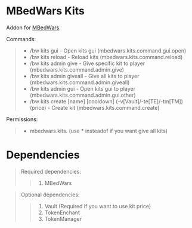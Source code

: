 # MBedWars Kits
Addon for [MBedWars](https://www.spigotmc.org/resources/%E2%AD%95-marcelys-bedwars-%E2%AD%95-4-0-%E2%AD%90-supports-1-7-1-16-%E2%AD%90-accepts-qiwi-psc-sofort-and-more.13622/).

Commands:

> * /bw kits gui - Open kits gui (mbedwars.kits.command.gui.open)
> * /bw kits reload - Reload kits (mbedwars.kits.command.reload)
> * /bw kits admin give <kit-name> <player-name> - Give specific kit to player (mbedwars.kits.command.admin.give)
> * /bw kits admin giveall <player-name> - Give all kits to player (mbedwars.kits.command.admin.giveall)
> * /bw kits admin gui <player-name> - Open kits gui to player (mbedwars.kits.command.admin.gui.other)
> * /bw kits create [name] [cooldown] (-v[Vault]/-te[TE]/-tm[TM]) (price) - Create kit (mbedwars.kits.command.create)
    
Permissions:
> * mbedwars.kits.<kit-name> (use * insteadof <kit-name> if you want give all kits)

# Dependencies

> Required dependencies:
> > 1. MBedWars

> Optional dependencies:
> > 1. Vault (Required if you want to use kit price)
> > 2. TokenEnchant
> > 3. TokenManager

